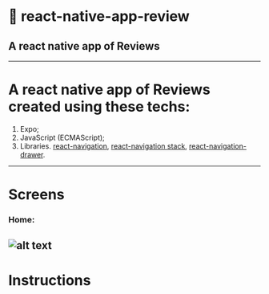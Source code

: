 # 📱 react-native-app-review
## A react native app of Reviews
---
# A react native app of Reviews created using these techs:
1. Expo;
2. JavaScript (ECMAScript);
3. Libraries.
[react-navigation](https://reactnavigation.org/docs/en/getting-started.html), [react-navigation stack](https://reactnavigation.org/docs/en/stack-navigator.html), [react-navigation-drawer](https://reactnavigation.org/docs/en/drawer-based-navigation.html).
---
# Screens

### Home: 
![alt text](https://i.dlpng.com/static/png/6827304_preview.png "Empty screen")
---
# Instructions
